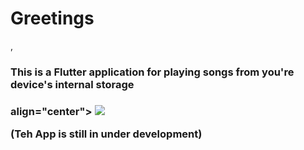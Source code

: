 <h1> Greetings </h1>,
<h3> This is a Flutter application for playing songs from you're device's internal storage <h3>



<a> align="center"> <img src="https://user-images.githubusercontent.com/56448015/150691162-63269750-3ff1-44f6-bb80-47fdc2beea1b.png"> </img> </a>

(Teh App is still in under development)
